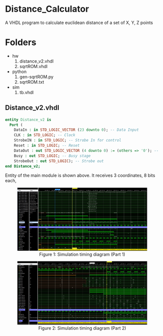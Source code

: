 # Distance_Calculator
A VHDL program to calculate euclidean distance of a set of X, Y, Z points

# Folders

* hw 
  1. distance_v2.vhdl
  1. sqrtROM.vhdl
* python
  1. gen-sqrtROM.py
  1. sqrtROM.txt
* sim
  1. tb.vhdl

## Distance_v2.vhdl

``` vhdl
entity Distance_v2 is
  Port (
    DataIn : in STD_LOGIC_VECTOR (23 downto 0); -- Data Input
    CLK : in STD_LOGIC; -- Clock
    StrobeIN : in STD_LOGIC; -- Strobe In for control
    Reset : in STD_LOGIC; -- Reset
    DataOut : out STD_LOGIC_VECTOR (4 downto 0) := (others => '0'); -- Data Output
    Busy : out STD_LOGIC; -- Busy stage
    StrobeOut : out STD_LOGIC); -- Strobe out   
end Distance_v2;
```

Entity of the main module is shown above. It receives 3 coordinates, 8 bits each, 

<figure style="text-align: center;">
  <img src="sim_timing_diagram.jpg" alt="Alt text" />
  <figcaption>Figure 1: Simulation timing diagram (Part 1)</figcaption>
</figure>

<figure style="text-align: center;">
  <img src="sim_timing_diagram_pt2.jpg" alt="Alt text" />
  <figcaption>Figure 2: Simulation timing diagram (Part 2)</figcaption>
</figure>
